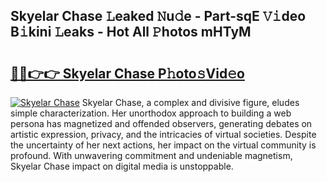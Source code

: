 ## Skyelar Chase 𝙻eaked 𝙽u𝚍e - Part-sqE 𝚅𝚒deo B𝚒kini 𝙻eaks - Hot All 𝙿hotos mHTyM

# <h2><a href="http://ld7qn8s.urlbe.top/?page=Skyelar+Chase">🔗🔗👉👉 Skyelar Chase P𝚑oto𝚜Vid𝚎o</a></h2>

[![Skyelar Chase](https://i.imgur.com/eBuTRDB.gif)](http://ld7qn8s.urlbe.top/?page=Skyelar+Chase)
Skyelar Chase, a complex and divisive figure, eludes simple characterization. Her unorthodox approach to building a web persona has magnetized and offended observers, generating debates on artistic expression, privacy, and the intricacies of virtual societies. Despite the uncertainty of her next actions, her impact on the virtual community is profound. With unwavering commitment and undeniable magnetism, Skyelar Chase impact on digital media is unstoppable.
